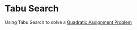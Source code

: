 # Tabu Search

Using Tabu Search to solve a [Quadratic Assignment Problem](https://optimization.cbe.cornell.edu/index.php?title=Quadratic_assignment_problem)

